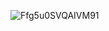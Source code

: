 ![Ffg5u0SVQAIVM91](https://user-images.githubusercontent.com/104497104/198616885-046011f7-1413-4581-99da-ee5271f98664.jpeg)
